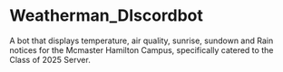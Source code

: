 # Weatherman_DIscordbot
A bot that displays temperature, air quality, sunrise, sundown and Rain notices for the Mcmaster Hamilton Campus, specifically catered to the Class of 2025 Server.
